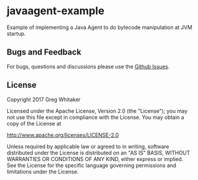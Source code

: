 # javaagent-example

Example of implementing a Java Agent to do bytecode manipulation at JVM startup.

## Bugs and Feedback

For bugs, questions and discussions please use the [Github Issues](https://github.com/gregwhitaker/javaagent-example/issues).

## License
Copyright 2017 Greg Whitaker

Licensed under the Apache License, Version 2.0 (the "License"); you may not use this file except in compliance with the License. You may obtain a copy of the License at

http://www.apache.org/licenses/LICENSE-2.0

Unless required by applicable law or agreed to in writing, software distributed under the License is distributed on an "AS IS" BASIS, WITHOUT WARRANTIES OR CONDITIONS OF ANY KIND, either express or implied. See the License for the specific language governing permissions and limitations under the License.
